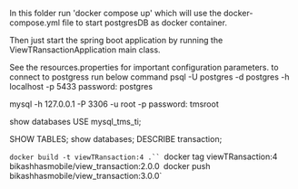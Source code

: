 In this folder run 'docker compose up' which will use the docker-compose.yml file to start postgresDB as docker container.

Then just start the spring boot application by running the ViewTRansactionApplication main class.

See the resources.properties for important configuration parameters.
to connect to postgress run below command
psql -U postgres -d postgres -h localhost -p 5433
password: postgres

mysql -h 127.0.0.1 -P 3306 -u root -p
password: tmsroot

show databases
USE mysql_tms_ti;

SHOW TABLES;
show databases;
DESCRIBE transaction;

`docker build -t viewTRansaction:4 .``
`docker tag viewTRansaction:4 bikashhasmobile/view_transaction:2.0.0`
`docker push bikashhasmobile/view_transaction:3.0.0`

